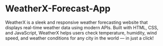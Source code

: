 # WeatherX-Forecast-App
WeatherX is a sleek and responsive weather forecasting website that displays real-time weather data using modern APIs. Built with HTML, CSS, and JavaScript, WeatherX helps users check temperature, humidity, wind speed, and weather conditions for any city in the world — in just a click!
